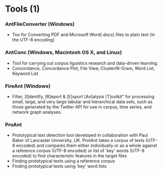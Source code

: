 # Tools \(1\)

### AntFileConverter \(Windows\)

* Too for Converting PDF and Microsoft Word\(.docx\) files to plain text \(in the UTF-8 encoding\)

### AntConc \(Windows, Macintosh OS X, and Linux\)

* Tool for carrying out corpus liguistics research and data-driven learning.
* Concordance, Concordance Plot, File View, Cluster/N-Gram, Word List, Keyword List

### FireAnt \(Windows\)

* Filter, \[I\]dentify, \[R\]eport & \[E\]xport \[An\]alysis \[T\]oolkit" for processing small, large, and
  very large tabular and hierarchical data sets, such as those generated by the Twitter API for use in corpus, time
  series, and network graph analyses.

### ProAnt

* Prototypical text detection tool developed in collaboration with Paul Baker of Lancaster
  University, UK. ProtAnt takes a corpus of texts \(UTF-8 encoded\) and compares them either individually or as a
  whole against a reference corpus \(UTF-8 encoded\) or list of 'key' words \(UTF-8 encoded\) to find characteristic
  features in the target files
* Finding prototypical texts using a reference corpus
* Finding prototypical texts using 'key' word lists



